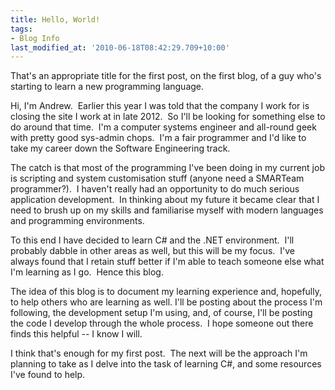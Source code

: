 ```yaml
---
title: Hello, World!
tags:
- Blog Info
last_modified_at: '2010-06-18T08:42:29.709+10:00'
---
```

That's an appropriate title for the first post, on the first blog, of a
guy who's starting to learn a new programming language.
<!--more-->

Hi, I'm Andrew.  Earlier this year I was told that the company I work
for is closing the site I work at in late 2012.  So I'll be looking for
something else to do around that time.  I'm a computer systems engineer
and all-round geek with pretty good sys-admin chops.  I'm a fair
programmer and I'd like to take my career down the Software Engineering
track.

The catch is that most of the programming I've been doing in my current
job is scripting and system customisation stuff (anyone need a SMARTeam
programmer?).  I haven't really had an opportunity to do much serious
application development.  In thinking about my future it became clear
that I need to brush up on my skills and familiarise myself with modern
languages and programming environments.

To this end I have decided to learn C# and the .NET environment.  I'll
probably dabble in other areas as well, but this will be my focus.  I've
always found that I retain stuff better if I'm able to teach someone
else what I'm learning as I go.  Hence this blog.

The idea of this blog is to document my learning experience and,
hopefully, to help others who are learning as well. I'll be posting
about the process I'm following, the development setup I'm using, and,
of course, I'll be posting the code I develop through the whole
process.  I hope someone out there finds this helpful -- I know I will.

I think that's enough for my first post.  The next will be the approach
I'm planning to take as I delve into the task of learning C#, and some
resources I've found to help.
